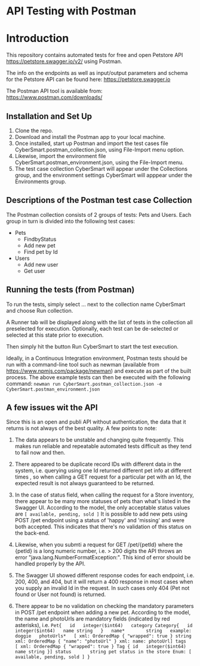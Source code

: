 # API Testing with Postman

# Introduction

This repository contains automated tests for free and open Petstore API https://petstore.swagger.io/v2/ using Postman.

The info on the endpoints as well as input/output parameters and schema for the Petstore API can be found here: https://petstore.swagger.io

The Postman API tool is available from: https://www.postman.com/downloads/

## Installation and Set Up
1. Clone the repo.
2. Download and install the Postman app to your local machine.
3. Once installed, start up Postman and import the test cases file CyberSmart.postman_collection.json, using File-Import menu option.
4. Likewise, import the environment file CyberSmart.postman_environment.json, using the File-Import menu.
5. The test case collection CyberSmart will appear under the Collections group, and the environment settings CyberSmart will apppear under the Environments group.

## Descriptions of the Postman test case Collection

The Postman collection consists of 2 groups of tests: Pets and Users. Each group in turn is divided into the following test cases:

* Pets
  * FindbyStatus
  * Add new pet
  * Find pet by Id
* Users
  * Add new user
  * Get user


## Running the tests (from Postman)
To run the tests, simply select ... next to the collection name CyberSmart and choose Run collection.

A Runner tab will be displayed along with the list of tests in the collection all preselected for execution. Optionally, each test can be de-selected or selected at this state prior to execution.

Then simply hit the button Run CyberSmart to start the test execution.

Ideally, in a Continuous Integration environment, Postman tests should be run with a command-line tool such as newman (available from https://www.npmjs.com/package/newman) and execute as part of the built process. The above example tests can then be executed with the following command:
`newman run CyberSmart.postman_collection.json -e CyberSmart.postman_environment.json`

## A few issues wit the API
Since this is an open and publi API without authentication, the data that it returns is not always of the best quality. A few points to note:

1. The data appears to be unstable and changing quite frequently. This makes run reliable and repeatable automated tests difficult as they tend to fail now and then.

2. There appeared to be duplicate record IDs with different data in the system, i.e. querying using one Id returned different pet info at different times , so when calling a GET request for a particular pet with an Id, the expected result is not always guaranteed to be returned.

3. In the case of status field, when calling the request for a Store inventory, there appear to be many more statuses of pets than what's listed in the Swagger UI.  According to the model, the only acceptable status values are `[ available, pending, sold ]`
It is possible to add new pets using POST /pet endpoint using a status of 'happy' and 'missing' and were both accepted. This indicates that there's no validation of this status on the back-end.

4. Likewise, when you submti a request for GET /pet/{petId} where the {petId} is a long numeric number, i.e. > 200 digits the API throws an error "java.lang.NumberFormatException:". This kind of error should be handled properly by the API.

5. The Swagger UI showed different response codes for each endpoint, i.e. 200, 400, and 404, but it will return a 400 response in most cases when you supply an invalid Id in the request. In such cases only 404 (Pet not found or User not found) is returned.

6. There appear to be no validation on checking the mandatory parameters in POST /pet endpoint when adding a new pet. According to the model, the name and photoUrls are mandatory fields (indicated by red asterisks), i.e.
   `Pet{  
       id	integer($int64)  
       category	Category{  
                   id	integer($int64)  
                   name	string  
                   }  
       name*	    string  
                   example: doggie  
       photoUrls*	[
                   xml: OrderedMap { "wrapped": true }
                   string
                   xml: OrderedMap { "name": "photoUrl" }
                   xml:
                       name: photoUrl]
       tags	    [
                   xml: OrderedMap { "wrapped": true }
                   Tag {
                       id	integer($int64)
                       name	string
                   }]
       status	    string
                   pet status in the store
                   Enum:
                   [ available, pending, sold ]
   }`


   



